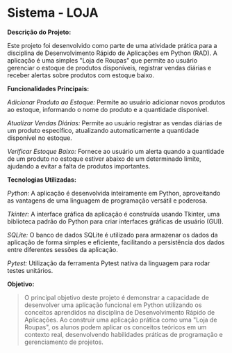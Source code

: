 # Sistema - LOJA


**Descrição do Projeto:**

Este projeto foi desenvolvido como parte de uma atividade prática para a disciplina de Desenvolvimento Rápido de Aplicações em Python (RAD). A aplicação é uma simples "Loja de Roupas" que permite ao usuário gerenciar o estoque de produtos disponíveis, registrar vendas diárias e receber alertas sobre produtos com estoque baixo.

**Funcionalidades Principais:**

*Adicionar Produto ao Estoque:* Permite ao usuário adicionar novos produtos ao estoque, informando o nome do produto e a quantidade disponível.

*Atualizar Vendas Diárias:* Permite ao usuário registrar as vendas diárias de um produto específico, atualizando automaticamente a quantidade disponível no estoque.

*Verificar Estoque Baixo:* Fornece ao usuário um alerta quando a quantidade de um produto no estoque estiver abaixo de um determinado limite, ajudando a evitar a falta de produtos importantes.

**Tecnologias Utilizadas:**

*Python:* A aplicação é desenvolvida inteiramente em Python, aproveitando as vantagens de uma linguagem de programação versátil e poderosa.

*Tkinter:* A interface gráfica da aplicação é construída usando Tkinter, uma biblioteca padrão do Python para criar interfaces gráficas de usuário (GUI).

*SQLite:* O banco de dados SQLite é utilizado para armazenar os dados da aplicação de forma simples e eficiente, facilitando a persistência dos dados entre diferentes sessões da aplicação.

*Pytest:* Utilização da ferramenta Pytest nativa da linguagem para rodar testes unitários.

**Objetivo:**

>O principal objetivo deste projeto é demonstrar a capacidade de desenvolver uma aplicação funcional em Python utilizando os conceitos aprendidos na disciplina de Desenvolvimento Rápido de Aplicações. Ao construir uma aplicação prática como uma "Loja de Roupas", os alunos podem aplicar os conceitos teóricos em um contexto real, desenvolvendo habilidades práticas de programação e gerenciamento de projetos.
